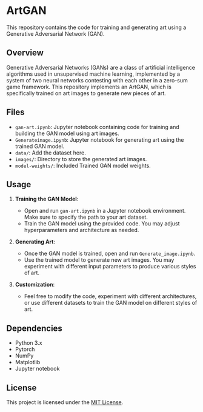 # ArtGAN

This repository contains the code for training and generating art using a Generative Adversarial Network (GAN).

## Overview

Generative Adversarial Networks (GANs) are a class of artificial intelligence algorithms used in unsupervised machine learning, implemented by a system of two neural networks contesting with each other in a zero-sum game framework. This repository implements an ArtGAN, which is specifically trained on art images to generate new pieces of art.

## Files

- `gan-art.ipynb`: Jupyter notebook containing code for training and building the GAN model using art images.
- `Generateimage.ipynb`: Jupyter notebook for generating art using the trained GAN model.
- `data/`: Add the dataset here.
- `images/`: Directory to store the generated art images.
- `model-weights/`: Included Trained GAN model weights.

## Usage

1. **Training the GAN Model**:
   - Open and run `gan-art.ipynb` in a Jupyter notebook environment. Make sure to specify the path to your art dataset.
   - Train the GAN model using the provided code. You may adjust hyperparameters and architecture as needed.

2. **Generating Art**:
   - Once the GAN model is trained, open and run `Generate_image.ipynb`.
   - Use the trained model to generate new art images. You may experiment with different input parameters to produce various styles of art.

3. **Customization**:
   - Feel free to modify the code, experiment with different architectures, or use different datasets to train the GAN model on different styles of art.

## Dependencies

- Python 3.x
- Pytorch
- NumPy
- Matplotlib
- Jupyter notebook


## License

This project is licensed under the [MIT License](LICENSE).
